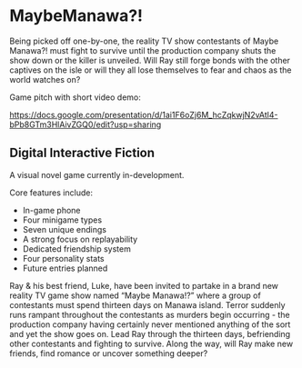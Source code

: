 # MaybeManawa?!
Being picked off one-by-one, the reality TV show contestants of Maybe Manawa?! must fight to survive until the production company shuts the show down or the killer is unveiled. Will Ray still forge bonds with the other captives on the isle or will they all lose themselves to fear and chaos as the world watches on?

Game pitch with short video demo:

https://docs.google.com/presentation/d/1ai1F6oZj6M_hcZqkwjN2vAtl4-bPb8GTm3HlAivZGQ0/edit?usp=sharing

## Digital Interactive Fiction
A visual novel game currently in-development.

Core features  include:
  - In-game phone
  - Four minigame types
  - Seven unique endings
  - A strong focus on replayability
  - Dedicated friendship system
  - Four personality stats
  - Future entries planned

Ray & his best friend, Luke, have been invited to partake in a brand new reality TV game show named “Maybe Manawa!?” where a group of contestants must spend thirteen days on Manawa island. Terror suddenly runs rampant throughout the contestants as murders begin occurring - the production company having certainly never mentioned anything of the sort and yet the show goes on. Lead Ray through the thirteen days, befriending other contestants and fighting to survive. Along the way, will Ray make new friends, find romance or uncover something deeper?
